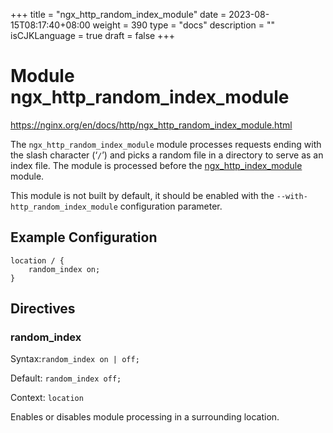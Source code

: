 +++
title = "ngx_http_random_index_module"
date = 2023-08-15T08:17:40+08:00
weight = 390
type = "docs"
description = ""
isCJKLanguage = true
draft = false
+++

# Module ngx_http_random_index_module

https://nginx.org/en/docs/http/ngx_http_random_index_module.html



The `ngx_http_random_index_module` module processes requests ending with the slash character (‘`/`’) and picks a random file in a directory to serve as an index file. The module is processed before the [ngx_http_index_module](../ngx_http_index_module) module.

This module is not built by default, it should be enabled with the `--with-http_random_index_module` configuration parameter.



## Example Configuration



```
location / {
    random_index on;
}
```





## Directives



### random_index

  Syntax:`random_index on | off;`

  Default: `random_index off;`

  Context: `location`


Enables or disables module processing in a surrounding location.